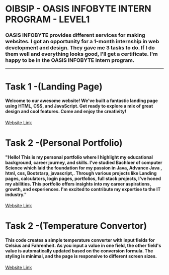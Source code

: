 # OIBSIP - OASIS INFOBYTE INTERN PROGRAM - LEVEL1
<h3 align="left">OASIS INFOBYTE provides different services for making websites. I got an opportunity for a 1-month internship in web development and design. They gave me 3 tasks to do. If I do them well and everything looks good, I'll get a certificate. I'm happy to be in the OASIS INFOBYTE intern program.</h3><hr>

<h1 align="left">Task 1 -(Landing Page)</h1>
<h4 align="left">
Welcome to our awesome website! We've built a fantastic landing page using HTML, CSS, and JavaScript. Get ready to explore a mix of great design and cool features. Come and enjoy the creativity!
</h4>
<a href="https://adityachatur.github.io/Landing_page_temp.github.io/">Website Link</a>

<h1 align="left">Task 2 -(Personal Portfolio)</h1>
<h4 align="left">"Hello! This is my personal portfolio where I highlight my educational background, career journey, and skills.
 I've studied Bachloer of computer Science  which laid the foundation for my passion in Java, Advance Java , html, css, Bootstarp, javascript,.
 Through various projects like Landing pages, calculators, login pages, portfolios, full stack projects, I've honed my abilities. This portfolio offers insights 
 into my career aspirations, growth, and experiences. I'm excited to contribute my expertise to the IT industry."
</h4>
<a href="https://adityachatur.github.io/Aditya_Personal_Portfolio.github.io/">Website Link</a>
</p>


<h1 align="left">Task 2 -(Temperature Convertor)</h1>
<h4 align="left">This code creates a simple temperature converter with input fields for Celsius and Fahrenheit. As you input a value in one field, the other field's value is automatically updated based on the conversion formula. The styling is minimal, and the page is responsive to different screen sizes.
</h4>
<a href="https://adityachatur.github.io/Temprature_Calculator.github.io/">Website Link</a>
</p>

